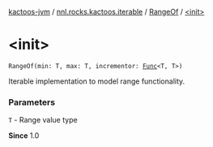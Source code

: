 [kactoos-jvm](../../index.md) / [nnl.rocks.kactoos.iterable](../index.md) / [RangeOf](index.md) / [&lt;init&gt;](.)

# &lt;init&gt;

`RangeOf(min: T, max: T, incrementor: `[`Func`](../../nnl.rocks.kactoos/-func/index.md)`<T, T>)`

Iterable implementation to model range functionality.

### Parameters

`T` - Range value type

**Since**
1.0


